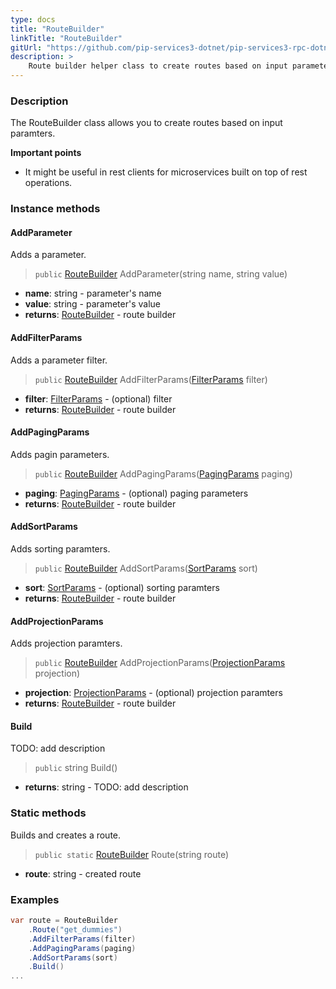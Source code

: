 ```yaml
---
type: docs
title: "RouteBuilder"
linkTitle: "RouteBuilder"
gitUrl: "https://github.com/pip-services3-dotnet/pip-services3-rpc-dotnet"
description: >
    Route builder helper class to create routes based on input parameters.
---
```


### Description
The RouteBuilder class allows you to create routes based on input paramters.

**Important points**

- It might be useful in rest clients for microservices built on top of rest operations.


### Instance methods

#### AddParameter
Adds a parameter.

> `public` [RouteBuilder]() AddParameter(string name, string value)

- **name**: string - parameter's name
- **value**: string - parameter's value
- **returns**: [RouteBuilder]() - route builder


#### AddFilterParams
Adds a parameter filter.

> `public` [RouteBuilder]() AddFilterParams([FilterParams](../../../commons/data/filter_params) filter)

- **filter**: [FilterParams](../../../commons/data/filter_params) - (optional) filter
- **returns**: [RouteBuilder]() - route builder


#### AddPagingParams
Adds pagin parameters.

> `public` [RouteBuilder]() AddPagingParams([PagingParams](../../../commons/data/paging_params) paging)

- **paging**: [PagingParams](../../../commons/data/paging_params) - (optional) paging parameters
- **returns**: [RouteBuilder]() - route builder


#### AddSortParams
Adds sorting paramters.

> `public` [RouteBuilder]() AddSortParams([SortParams](../../../commons/data/sort_params) sort)

- **sort**: [SortParams](../../../commons/data/sort_params) - (optional) sorting paramters
- **returns**: [RouteBuilder]() - route builder


#### AddProjectionParams
Adds projection paramters.

> `public` [RouteBuilder]() AddProjectionParams([ProjectionParams](../../../commons/data/projection_params) projection)

- **projection**: [ProjectionParams](../../../commons/data/projection_params) - (optional) projection paramters
- **returns**: [RouteBuilder]() - route builder


#### Build
TODO: add description

> `public` string Build()

- **returns**: string - TODO: add description

### Static methods
Builds and creates a route.

> `public static` [RouteBuilder]() Route(string route)

- **route**: string - created route


### Examples

```cs
var route = RouteBuilder
    .Route("get_dummies")
    .AddFilterParams(filter)
    .AddPagingParams(paging)
    .AddSortParams(sort)
    .Build()
...
```
